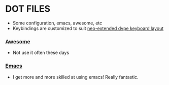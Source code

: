 DOT FILES
=========

 - Some configuration, emacs, awesome, etc
 - Keybindings are customized to suit [neo-extended dvpe keyboard layout][neo-dvpe]


### [Awesome][awesome]
 
 - Not use it often these days


### [Emacs][emacs]

 - I get more and more skilled at using emacs! Really fantastic.




[neo-dvpe]: https://github.com/district10/neo_keyboard_layout
[awesome]: http://awesome.naquadah.org/wiki/Main_Page
[emacs]: http://www.gnu.org/software/emacs/